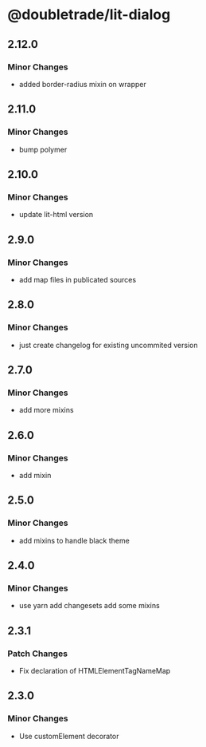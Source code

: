 # @doubletrade/lit-dialog

## 2.12.0

### Minor Changes

- added border-radius mixin on wrapper

## 2.11.0

### Minor Changes

- bump polymer

## 2.10.0

### Minor Changes

- update lit-html version

## 2.9.0

### Minor Changes

- add map files in publicated sources

## 2.8.0

### Minor Changes

- just create changelog for existing uncommited version

## 2.7.0

### Minor Changes

- add more mixins

## 2.6.0

### Minor Changes

- add mixin

## 2.5.0

### Minor Changes

- add mixins to handle black theme

## 2.4.0

### Minor Changes

- use yarn
  add changesets
  add some mixins

## 2.3.1

### Patch Changes

- Fix declaration of HTMLElementTagNameMap

## 2.3.0

### Minor Changes

- Use customElement decorator
